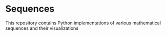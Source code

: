 # Sequences
This repository contains Python implementations of various mathematical sequences and their visualizations
